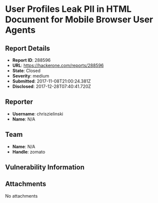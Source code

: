 # User Profiles Leak PII in HTML Document for Mobile Browser User Agents

## Report Details
- **Report ID**: 288596
- **URL**: https://hackerone.com/reports/288596
- **State**: Closed
- **Severity**: medium
- **Submitted**: 2017-11-08T21:00:24.381Z
- **Disclosed**: 2017-12-28T07:40:41.720Z

## Reporter
- **Username**: chriszielinski
- **Name**: N/A

## Team
- **Name**: N/A
- **Handle**: zomato

## Vulnerability Information


## Attachments
No attachments
